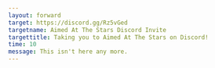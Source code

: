 ```yaml
---
layout: forward
target: https://discord.gg/Rz5vGed
targetname: Aimed At The Stars Discord Invite
targettitle: Taking you to Aimed At The Stars on Discord!
time: 10
message: This isn't here any more.
---
```

